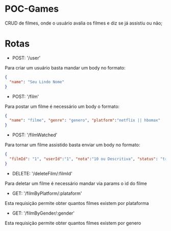 # POC-Games
CRUD de filmes, onde o usuário avalia os filmes e diz se já assistiu ou não;


# Rotas

- POST: '/user'

Para criar um usuário basta mandar um body no formato:

```json
{
  "name": "Seu Lindo Nome"
}
```

- POST: '/film'

Para postar um filme é necessário um body o formato:

```json
{
  "name": "filme", "genre": "genero", "platform":"netflix || hbomax"
}
```

- POST: '/filmWatched'

Para tornar um filme assistido basta enviar um body no formato:

```json
{
  "filmId": "1", "userId":"1", "nota":"10 ou Descritiva", "status": "true" 
}
```


- DELETE: '/deleteFilm/:filmId'

Para deletar um filme é necessário mandar via params o id do filme


- GET: '/filmByPlatform/:plataform'

Esta requisição permite obter quantos filmes existem por plataforma  


- GET: '/filmByGender/:gender'

Esta requisição permite obter quantos filmes existem por genero 
